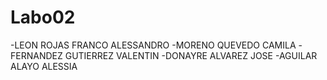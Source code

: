 # Labo02
-LEON ROJAS FRANCO ALESSANDRO
-MORENO QUEVEDO CAMILA
-FERNANDEZ GUTIERREZ VALENTIN
-DONAYRE ALVAREZ JOSE
-AGUILAR ALAYO ALESSIA
